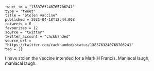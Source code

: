 ```
tweet_id = "1383763240765706241"
type = "tweet"
title = "Stolen vaccine"
published = 2021-04-18T12:44:00Z
retweets = 0
favourites = 12
source = "twitter"
twitter_account = "cackhanded"
source_url = "https://twitter.com/cackhanded/status/1383763240765706241"
tag = []
```

I have stolen the vaccine intended for a Mark H Francis. Maniacal laugh, maniacal laugh.

<p class='image'><img src='http://mnf.m17s.net/2021/04/18/EzQdPYNUcAcgGdG.jpg' alt=''></p>

